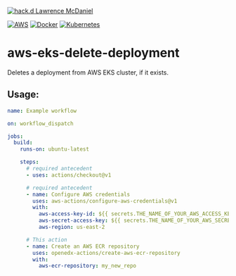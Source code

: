 [![hack.d Lawrence McDaniel](https://img.shields.io/badge/hack.d-Lawrence%20McDaniel-orange.svg)](https://lawrencemcdaniel.com)

[![AWS](https://img.shields.io/badge/AWS-%23FF9900.svg?style=for-the-badge&logo=amazon-aws&logoColor=white)](https://aws.amazon.com/)
[![Docker](https://img.shields.io/badge/docker-%230db7ed.svg?style=for-the-badge&logo=docker&logoColor=white)](https://www.docker.com/)
[![Kubernetes](https://img.shields.io/badge/kubernetes-%23326ce5.svg?style=for-the-badge&logo=kubernetes&logoColor=white)](https://kubernetes.io/)

# aws-eks-delete-deployment

Deletes a deployment from AWS EKS cluster, if it exists.
## Usage:


```yaml
name: Example workflow

on: workflow_dispatch

jobs:
  build:
    runs-on: ubuntu-latest

    steps:
      # required antecedent
      - uses: actions/checkout@v1

      # required antecedent
      - name: Configure AWS credentials
        uses: aws-actions/configure-aws-credentials@v1
        with:
          aws-access-key-id: ${{ secrets.THE_NAME_OF_YOUR_AWS_ACCESS_KEY_ID }}
          aws-secret-access-key: ${{ secrets.THE_NAME_OF_YOUR_AWS_SECRET_ACCESS_KEY }}
          aws-region: us-east-2

      # This action
      - name: Create an AWS ECR repository
        uses: openedx-actions/create-aws-ecr-repository
        with:
          aws-ecr-repository: my_new_repo

```
